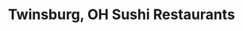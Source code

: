 ---
layout: city
title: Twinsburg, OH Sushi Restaurants
permalink: /ohio/twinsburg/
stateAbbr: OH
stateName: Ohio
cityName: Twinsburg
---
